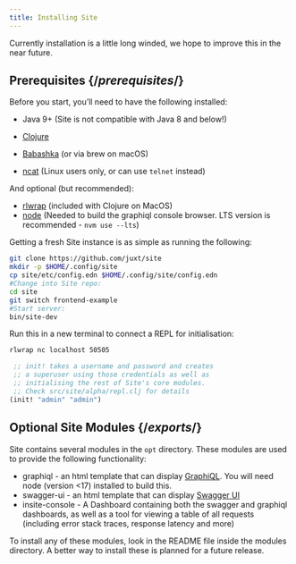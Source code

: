 ```yaml
---
title: Installing Site
---
```


<Intro>

Currently installation is a little long winded, we hope to improve this in the near future.

</Intro>

## Prerequisites {/_prerequisites_/}

Before you start, you’ll need to have the following installed:

- Java 9+ (Site is not compatible with Java 8 and below!)

- [Clojure](https://clojure.org/guides/getting_started)

- [Babashka](https://github.com/babashka/babashka/releases) (or via brew on macOS)

- [ncat](https://nmap.org/book/inst-linux.html) (Linux users only, or can use `telnet` instead)

And optional (but recommended):

- [rlwrap](https://github.com/hanslub42/rlwrap) (included with Clojure on MacOS)
- [node](https://nodejs.dev/download/package-manager/#nvm) (Needed to build the graphiql console browser. LTS version is recommended - `nvm use --lts`)

Getting a fresh Site instance is as simple as running the following:

<PackageImport>

```bash
git clone https://github.com/juxt/site
mkdir -p $HOME/.config/site
cp site/etc/config.edn $HOME/.config/site/config.edn
#Change into Site repo:
cd site
git switch frontend-example
#Start server:
bin/site-dev
```

Run this in a new terminal to connect a REPL for initialisation:

```bash
rlwrap nc localhost 50505
```

```clojure Site REPL
 ;; init! takes a username and password and creates
 ;; a superuser using those credentials as well as
 ;; initialising the rest of Site's core modules.
 ;; Check src/site/alpha/repl.clj for details
(init! "admin" "admin")
```

</PackageImport>

## Optional Site Modules {/_exports_/}

Site contains several modules in the `opt` directory. These modules are used to provide the following functionality:

- graphiql - an html template that can display [GraphiQL](/reference/graphiql). You will need node (version <17) installed to build this.
- swagger-ui - an html template that can display [Swagger UI](/reference/swagger-ui)
- insite-console - A Dashboard containing both the swagger and graphiql dashboards, as well as a tool for viewing a table of all requests (including error stack traces, response latency and more)

To install any of these modules, look in the README file inside the modules directory. A better way to install these is planned for a future release.
